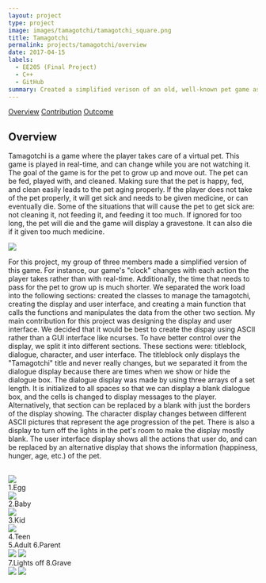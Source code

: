 ```yaml
---
layout: project
type: project
image: images/tamagotchi/tamagotchi_square.png
title: Tamagotchi
permalink: projects/tamagotchi/overview
date: 2017-04-15
labels:
  - EE205 (Final Project)
  - C++
  - GitHub
summary: Created a simplified verison of an old, well-known pet game as the final project for EE205 with a team of two other people.
---
```


<div class="ui three item menu">
  <a href="/projects/shaka-scheme/overview" class="active item">Overview</a>
  <a href="/projects/shaka-scheme/contribution" class="item">Contribution</a>
  <a href="/projects/shaka-scheme/outcome" class="item">Outcome</a>
</div>

<h2>Overview</h2>
<p>
Tamagotchi is a game where the player takes care of a virtual pet. This game is played in real-time, and can change while you are not watching it. The goal of the game is for the pet to grow up and move out. The pet can be fed, played with, and cleaned. Making sure that the pet is happy, fed, and clean easily leads to the pet aging properly. If the player does not take of the pet properly, it will get sick and needs to be given medicine, or can eventually die. Some of the situations that will cause the pet to get sick are: not cleaning it, not feeding it, and feeding it too much. If ignored for too long, the pet will die and the game will display a gravestone. It can also die if it given too much medicine. 
</p>

<img class="ui centered rounded image" src="/images/tamagotchi/tamagotchi_sample.png">


For this project, my group of three members made a simplified version of this game. For instance, our game's "clock" changes with each action the player takes rather than with real-time. Additionally, the time that needs to pass for the pet to grow up is much shorter. We separated the work load into the following sections: created the classes to manage the tamagotchi, creating the display and user interface, and creating a main function that calls the functions and manipulates the data from the other two section. My main contribution for this project was designing the display and user interface. We decided that it would be best to create the dispay using ASCII rather than a GUI interface like ncurses. To have better control over the display, we split it into different sections. These sections were: titleblock, dialogue, character, and user interface. The titleblock only displays the "Tamagotchi" title and never really changes, but we separated it from the dialogue display because there are times when we show or hide the dialogue box. The dialogue display was made by using three arrays of a set length. It is initialized to all spaces so that we can display a blank dialogue box, and the cells is changed  to display messages to the player. Alternatively, that section can be replaced by a blank with just the borders of the display showing. The character display changes between different ASCII pictures that represent the age progression of the pet. There is also a display to turn off the lights in the pet's room to make the display mostly blank. The user interface display shows all the actions that user do, and can be replaced by an alternative display that shows the information (happiness, hunger, age, etc.) of the pet.
<br><br>
<div class="ui medium centered rounded images">
  <div>
    <img class="ui image" src="/images/tamagotchi/tamagotchi_egg.png">
    <figcaption>1.Egg</figcaption>
  </div>
  <div>
    <img class="ui image" src="/images/tamagotchi/tamagotchi_baby.png">
    <figcaption>2.Baby</figcaption>
  </div>
  <div>
    <img class="ui image" src="/images/tamagotchi/tamagotchi_kid.png">
    <figcaption>3.Kid</figcaption>
  </div>
  <div>
    <img class="ui image" src="/images/tamagotchi/tamagotchi_teen.png">
    <figcaption>4.Teen</figcaption>
  </div>
</div

<figcaption>5.Adult   6.Parent</figcaption>
<div class="ui medium centered rounded images">
  <img class="ui image" src="/images/tamagotchi/tamagotchi_adult.png">
  <img class="ui image" src="/images/tamagotchi/tamagotchi_parent.png">
<figcaption>7.Lights off    8.Grave</figcaption>
<div class="ui medium rounded images">
  <img class="ui image" src="/images/tamagotchi/tamagotchi_lights.png">
  <img class="ui image" src="/images/tamagotchi/tamagotchi_grave.png">
</div>
